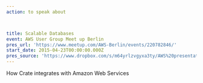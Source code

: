 ```yaml
---
action: to speak about



title: Scalable Databases
event: AWS User Group Meet up Berlin
pres_url: 'https://www.meetup.com/AWS-Berlin/events/220782846/'
start_date: 2015-04-23T00:00:00.000Z
pres_source: 'https://www.dropbox.com/s/m64yrlzvgyxa3ty/AWS%20presentation%20%28Chris%20W%29.key?dl=0'
---
```


How Crate integrates with Amazon Web Services
